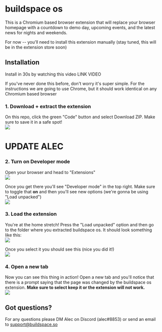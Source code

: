 # buildspace os

This is a Chromium based browser extension that will replace your browser homepage with a countdown to demo day, upcoming events, and the latest news for nights and weekends.

For now -- you'll need to install this extension manually (stay tuned, this will be in the extension store soon)

## Installation
Install in 30s by watching this video LINK VIDEO

If you've never done this before, don't worry it's super simple. For the instructions we are going to use Chrome, but it should work identical on any Chromium based browser


### 1. Download + extract the extension
On this repo, click the green "Code" button and select Download ZIP. Make sure to save it in a safe spot!<br>
![](https://i.imgur.com/TlzzORw.png)
# UPDATE ALEC

### 2. Turn on Developer mode
Open your browser and head to "Extensions"<br>
![](https://i.imgur.com/igEIfnt.png)

Once you get there you'll see "Developer mode" in the top right. Make sure to toggle that **on** and then you'll see new options (we're gonna be using "Load unpacked")<br>
![](https://i.imgur.com/l8GLD4b.png)

### 3. Load the extension
You're at the home stretch! Press the "Load unpacked" option and then go to the folder where you extracted buildspace os. It should look something like this:<br>
![](https://i.imgur.com/ztCAc8i.png)

Once you select it you should see this (nice you did it!)<br>
![](https://i.imgur.com/VmpDMFq.png)

### 4. Open a new tab
Now you can see this thing in action! Open a new tab and you'll notice that there is a prompt saying that the page was changed by the buildspace os extension. **Make sure to select keep it or the extension will not work.**<br>
![](https://i.imgur.com/UtvBBmW.png)

## Got questions?
For any questions please DM Alec on Discord (alec#8853) or send an email to support@buildspace.so